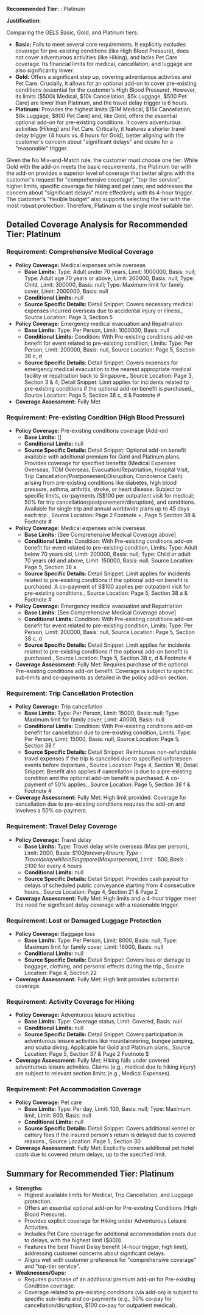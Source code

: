 **Recommended Tier:** : Platinum

**Justification:**

Comparing the GELS Basic, Gold, and Platinum tiers:
*   **Basic:** Fails to meet several core requirements. It explicitly excludes coverage for pre-existing conditions (like High Blood Pressure), does not cover adventurous activities (like Hiking), and lacks Pet Care coverage. Its financial limits for medical, cancellation, and luggage are also significantly lower.
*   **Gold:** Offers a significant step up, covering adventurous activities and Pet Care. Crucially, it allows for an optional add-on to cover pre-existing conditions (essential for the customer's High Blood Pressure). However, its limits ($500k Medical, $10k Cancellation, $5k Luggage, $500 Pet Care) are lower than Platinum, and the travel delay trigger is 6 hours.
*   **Platinum:** Provides the highest limits ($1M Medical, $15k Cancellation, $8k Luggage, $800 Pet Care) and, like Gold, offers the essential optional add-on for pre-existing conditions. It covers adventurous activities (Hiking) and Pet Care. Critically, it features a shorter travel delay trigger (4 hours vs. 6 hours for Gold), better aligning with the customer's concern about "significant delays" and desire for a "reasonable" trigger.

Given the No Mix-and-Match rule, the customer must choose one tier. While Gold with the add-on meets the basic requirements, the Platinum tier with the add-on provides a superior level of coverage that better aligns with the customer's request for "comprehensive coverage", "top-tier service", higher limits, specific coverage for hiking and pet care, and addresses the concern about "significant delays" more effectively with its 4-hour trigger. The customer's "flexible budget" also supports selecting the tier with the most robust protection. Therefore, Platinum is the single most suitable tier.

## Detailed Coverage Analysis for Recommended Tier: Platinum

### Requirement: Comprehensive Medical Coverage

*   **Policy Coverage:** Medical expenses while overseas
    *   **Base Limits:** Type: Adult under 70 years, Limit: 1000000, Basis: null; Type: Adult age 70 years or above, Limit: 200000, Basis: null; Type: Child, Limit: 300000, Basis: null; Type: Maximum limit for family cover, Limit: 2000000, Basis: null
    *   **Conditional Limits:** null
    *   **Source Specific Details:** Detail Snippet: Covers necessary medical expenses incurred overseas due to accidental injury or illness., Source Location: Page 3, Section 5
*   **Policy Coverage:** Emergency medical evacuation and Repatriation
    *   **Base Limits:** Type: Per Person, Limit: 1000000, Basis: null
    *   **Conditional Limits:** Condition: With Pre-existing conditions add-on benefit for event related to pre-existing condition, Limits: Type: Per Person, Limit: 200000, Basis: null, Source Location: Page 5, Section 38 c, d
    *   **Source Specific Details:** Detail Snippet: Covers expenses for emergency medical evacuation to the nearest appropriate medical facility or repatriation back to Singapore., Source Location: Page 3, Section 3 & 4; Detail Snippet: Limit applies for incidents related to pre-existing conditions if the optional add-on benefit is purchased., Source Location: Page 5, Section 38 c, d & Footnote #
*   **Coverage Assessment:** Fully Met

### Requirement: Pre-existing Condition (High Blood Pressure)

*   **Policy Coverage:** Pre-existing conditions coverage (Add-on)
    *   **Base Limits:** []
    *   **Conditional Limits:** null
    *   **Source Specific Details:** Detail Snippet: Optional add-on benefit available with additional premium for Gold and Platinum plans. Provides coverage for specified benefits (Medical Expenses Overseas, TCM Overseas, Evacuation/Repatriation, Hospital Visit, Trip Cancellation/Postponement/Disruption, Condolence Cash) arising from pre-existing conditions like diabetes, high blood pressure, asthma, arthritis, stroke, or heart disease. Subject to specific limits, co-payments (S$100 per outpatient visit for medical; 50% for trip cancellation/postponement/disruption), and conditions. Available for single trip and annual worldwide plans up to 45 days each trip., Source Location: Page 2 Footnote +, Page 5 Section 38 & Footnote #
*   **Policy Coverage:** Medical expenses while overseas
    *   **Base Limits:** [See Comprehensive Medical Coverage above]
    *   **Conditional Limits:** Condition: With Pre-existing conditions add-on benefit for event related to pre-existing condition, Limits: Type: Adult below 70 years old, Limit: 200000, Basis: null; Type: Child or adult 70 years old and above, Limit: 150000, Basis: null, Source Location: Page 5, Section 38 a
    *   **Source Specific Details:** Detail Snippet: Limit applies for incidents related to pre-existing conditions if the optional add-on benefit is purchased. A co-payment of S$100 applies per outpatient visit for pre-existing conditions., Source Location: Page 5, Section 38 a & Footnote #
*   **Policy Coverage:** Emergency medical evacuation and Repatriation
    *   **Base Limits:** [See Comprehensive Medical Coverage above]
    *   **Conditional Limits:** Condition: With Pre-existing conditions add-on benefit for event related to pre-existing condition, Limits: Type: Per Person, Limit: 200000, Basis: null, Source Location: Page 5, Section 38 c, d
    *   **Source Specific Details:** Detail Snippet: Limit applies for incidents related to pre-existing conditions if the optional add-on benefit is purchased., Source Location: Page 5, Section 38 c, d & Footnote #
*   **Coverage Assessment:** Fully Met: Requires purchase of the optional Pre-existing conditions add-on benefit. Coverage is subject to specific sub-limits and co-payments as detailed in the policy add-on section.

### Requirement: Trip Cancellation Protection

*   **Policy Coverage:** Trip cancellation
    *   **Base Limits:** Type: Per Person, Limit: 15000, Basis: null; Type: Maximum limit for family cover, Limit: 40000, Basis: null
    *   **Conditional Limits:** Condition: With Pre-existing conditions add-on benefit for cancellation due to pre-existing condition, Limits: Type: Per Person, Limit: 15000, Basis: null, Source Location: Page 5, Section 38 f
    *   **Source Specific Details:** Detail Snippet: Reimburses non-refundable travel expenses if the trip is cancelled due to specified unforeseen events before departure., Source Location: Page 4, Section 16; Detail Snippet: Benefit also applies if cancellation is due to a pre-existing condition and the optional add-on benefit is purchased. A co-payment of 50% applies., Source Location: Page 5, Section 38 f & Footnote #
*   **Coverage Assessment:** Fully Met: High limit provided. Coverage for cancellation due to pre-existing conditions requires the add-on and involves a 50% co-payment.

### Requirement: Travel Delay Coverage

*   **Policy Coverage:** Travel delay
    *   **Base Limits:** Type: Travel delay while overseas (Max per person), Limit: 2000, Basis: S$100 for every 4 hours; Type: Travel delay while in Singapore (Max per person), Limit: 500, Basis: S$100 for every 4 hours
    *   **Conditional Limits:** null
    *   **Source Specific Details:** Detail Snippet: Provides cash payout for delays of scheduled public conveyance starting from 4 consecutive hours., Source Location: Page 4, Section 21 & Page 2
*   **Coverage Assessment:** Fully Met: High limits and a 4-hour trigger meet the need for significant delay coverage with a reasonable trigger.

### Requirement: Lost or Damaged Luggage Protection

*   **Policy Coverage:** Baggage loss
    *   **Base Limits:** Type: Per Person, Limit: 8000, Basis: null; Type: Maximum limit for family cover, Limit: 16000, Basis: null
    *   **Conditional Limits:** null
    *   **Source Specific Details:** Detail Snippet: Covers loss or damage to baggage, clothing, and personal effects during the trip., Source Location: Page 4, Section 22
*   **Coverage Assessment:** Fully Met: High limit provides substantial coverage.

### Requirement: Activity Coverage for Hiking

*   **Policy Coverage:** Adventurous leisure activities
    *   **Base Limits:** Type: Coverage status, Limit: Covered, Basis: null
    *   **Conditional Limits:** null
    *   **Source Specific Details:** Detail Snippet: Covers participation in adventurous leisure activities like mountaineering, bungee jumping, and scuba diving. Applicable for Gold and Platinum plans., Source Location: Page 5, Section 37 & Page 2 Footnote $
*   **Coverage Assessment:** Fully Met: Hiking falls under covered adventurous leisure activities. Claims (e.g., medical due to hiking injury) are subject to relevant section limits (e.g., Medical Expenses).

### Requirement: Pet Accommodation Coverage

*   **Policy Coverage:** Pet care
    *   **Base Limits:** Type: Per day, Limit: 100, Basis: null; Type: Maximum limit, Limit: 800, Basis: null
    *   **Conditional Limits:** null
    *   **Source Specific Details:** Detail Snippet: Covers additional kennel or cattery fees if the insured person's return is delayed due to covered reasons., Source Location: Page 5, Section 30
*   **Coverage Assessment:** Fully Met: Explicitly covers additional pet hotel costs due to covered return delays, up to the specified limit.

## Summary for Recommended Tier: Platinum

*   **Strengths:**
    *   Highest available limits for Medical, Trip Cancellation, and Luggage protection.
    *   Offers an essential optional add-on for Pre-existing Conditions (High Blood Pressure).
    *   Provides explicit coverage for Hiking under Adventurous Leisure Activities.
    *   Includes Pet Care coverage for additional accommodation costs due to delays, with the highest limit ($800).
    *   Features the best Travel Delay benefit (4-hour trigger, high limit), addressing customer concerns about significant delays.
    *   Aligns well with customer preference for "comprehensive coverage" and "top-tier service".
*   **Weaknesses/Gaps:**
    *   Requires purchase of an additional premium add-on for Pre-existing Condition coverage.
    *   Coverage related to pre-existing conditions (via add-on) is subject to specific sub-limits and co-payments (e.g., 50% co-pay for cancellation/disruption, $100 co-pay for outpatient medical).